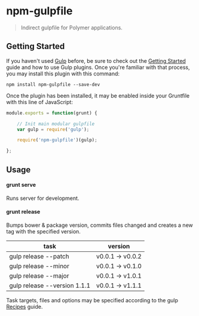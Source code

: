 # npm-gulpfile

> Indirect gulpfile for Polymer applications.


## Getting Started

If you haven't used [Gulp](http://gulpjs.com/) before, be sure to check out the [Getting Started](https://github.com/gulpjs/gulp/blob/master/docs/getting-started.md) guide and how to use Gulp plugins. Once you're familiar with that process, you may install this plugin with this command:

```shell
npm install npm-gulpfile --save-dev
```

Once the plugin has been installed, it may be enabled inside your Gruntfile with this line of JavaScript:

```js
module.exports = function(grunt) {

    // Init main modular gulpfile
    var gulp = require('gulp');

    require('npm-gulpfile')(gulp);

};
```


## Usage

#### grunt serve
Runs server for development.

#### grunt release
Bumps bower & package version, commits files changed and creates a new tag with the specified version.

task                        | version
----------------------------|-----------------
gulp release --patch        | v0.0.1 -> v0.0.2
gulp release --minor        | v0.0.1 -> v0.1.0
gulp release --major        | v0.0.1 -> v1.0.1
gulp release --version 1.1.1| v0.0.1 -> v1.1.1

Task targets, files and options may be specified according to the gulp [Recipes](https://github.com/gulpjs/gulp/tree/master/docs/recipes) guide.
